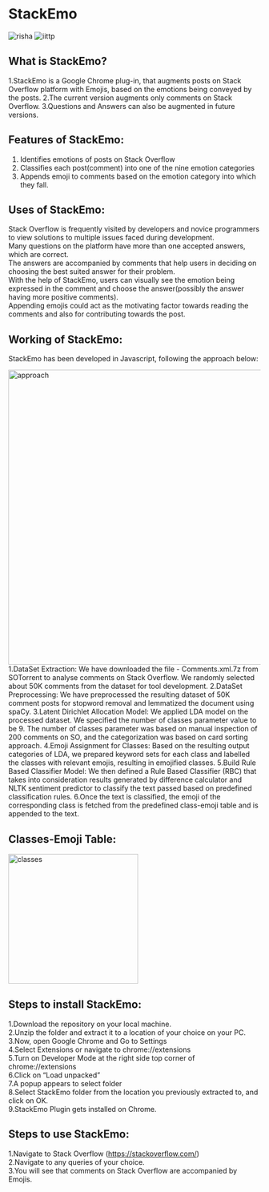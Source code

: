 # StackEmo
![risha](https://user-images.githubusercontent.com/42757231/99287545-674cf400-2860-11eb-80b6-4c0346f4a193.png)
![iittp](https://user-images.githubusercontent.com/42757231/99287625-8186d200-2860-11eb-91a4-aa69ff57d9f2.png)

## What is StackEmo?
1.StackEmo is a Google Chrome plug-in, that augments posts on Stack Overflow platform with Emojis, based on the emotions being conveyed by the posts.
2.The current version augments only comments on Stack Overflow.
3.Questions and Answers can also be augmented in future versions.

## Features of StackEmo:
1. Identifies emotions of posts on Stack Overflow
2. Classifies each post(comment) into one of the nine emotion categories
3. Appends emoji to comments based on the emotion category into which they fall.

## Uses of StackEmo:
Stack Overflow is frequently visited by developers and novice programmers to view solutions to multiple issues faced during development.  
Many questions on the platform have more than one accepted answers, which are correct.  
The answers are accompanied by comments that help users in deciding on choosing the best suited answer for their problem.  
With the help of StackEmo, users can visually see the emotion being expressed in the comment and choose the answer(possibly the answer having more positive comments).  
Appending emojis could act as the motivating factor towards reading the comments and also for contributing towards the post.  

## Working of StackEmo:
StackEmo has been developed in Javascript, following the approach below:  

<img width="589" alt="approach" src="https://user-images.githubusercontent.com/42757231/99367700-4f1cb980-28e0-11eb-85e3-bfc60c4adbd0.png">
1.DataSet Extraction: We have downloaded the file - Comments.xml.7z from SOTorrent to analyse comments on Stack Overflow. We randomly selected about 50K comments from the dataset for tool development.  
2.DataSet Preprocessing: We have preprocessed the resulting dataset of 50K comment posts for stopword removal and lemmatized the document using spaCy.
3.Latent Dirichlet Allocation Model: We applied LDA model on the processed dataset. We specified the number of classes parameter value to be 9. The number of classes parameter was based on manual inspection of 200 comments on SO, and the categorization was based on card sorting approach. 
4.Emoji Assignment for Classes: Based on the resulting output categories of LDA, we prepared keyword sets for each class and labelled the classes with relevant emojis, resulting in emojified classes. 
5.Build Rule Based Classifier Model: We then defined a Rule Based Classifier (RBC) that takes into consideration results generated by difference calculator and NLTK sentiment predictor to classify the text passed based on predefined classification rules.
6.Once the text is classified, the emoji of the corresponding class is fetched from the predefined class-emoji table and is appended to the text.

## Classes-Emoji Table:
<img width="259" alt="classes" src="https://user-images.githubusercontent.com/42757231/99369355-58a72100-28e2-11eb-91e6-61f561f247fa.png">


## Steps to install StackEmo:
1.Download the repository on your local machine.  
2.Unzip the folder and extract it to a location of your choice on your PC.  
3.Now, open Google Chrome and Go to Settings  
4.Select Extensions or navigate to chrome://extensions  
5.Turn on Developer Mode at the right side top corner of chrome://extensions  
6.Click on “Load unpacked”  
7.A popup appears to select folder  
8.Select StackEmo folder from the location you previously extracted to, and click on OK.  
9.StackEmo Plugin gets installed on Chrome.  

## Steps to use StackEmo:
1.Navigate to Stack Overflow (https://stackoverflow.com/)  
2.Navigate to any queries of your choice.   
3.You will see that comments on Stack Overflow are accompanied by Emojis.  
